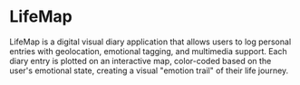 # LifeMap
LifeMap is a digital visual diary application that allows users to log personal entries with geolocation, emotional tagging, and multimedia support. Each diary entry is plotted on an interactive map, color-coded based on the user's emotional state, creating a visual "emotion trail" of their life journey.
